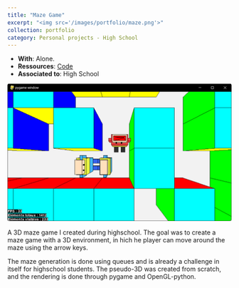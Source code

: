 ```yaml
---
title: "Maze Game"
excerpt: "<img src='/images/portfolio/maze.png'>"
collection: portfolio
category: Personal projects - High School
---
```


* __With__: Alone.
* __Ressources__: [Code](https://github.com/mathisw59/mazegame)
* __Associated to__: High School


![img](/images/portfolio/maze.png)

A 3D maze game I created during highschool. The goal was to create a maze game with a 3D environment, in hich he player can move around the maze using the arrow keys.

The maze generation is done using queues and is already a challenge in itself for highschool students. The pseudo-3D was created from scratch, and the rendering is done through pygame and OpenGL-python.

